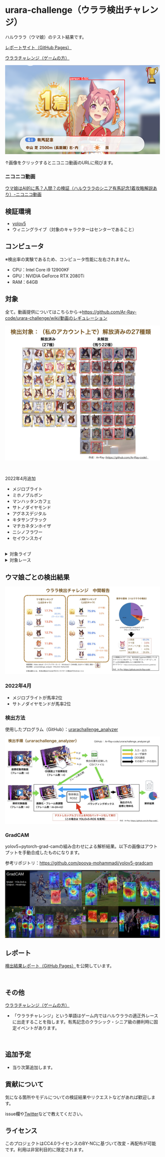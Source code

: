 # urara-challenge（ウララ検出チャレンジ）
ハルウララ（ウマ娘）のテスト結果です。

[レポートサイト（GitHub Pages）](https://ar-ray-code.github.io/urara-challenge/)

[ウララチャレンジ（ゲームの方）](https://github.com/Ar-Ray-code/urara-challenge/wiki/%E3%82%A6%E3%83%A9%E3%83%A9%E3%83%81%E3%83%A3%E3%83%AC%E3%83%B3%E3%82%B8%E3%81%AE%E9%81%8A%E3%81%B3%E6%96%B9%EF%BC%88%E3%82%B2%E3%83%BC%E3%83%A0%E3%81%AE%E6%96%B9%EF%BC%89)

[![urara_challenge](images_for_readme/urara_challenge.png)](https://nico.ms/sm39930385)

↑画像をクリックするとニコニコ動画のURLに飛びます。

### ニコニコ動画

[ウマ娘はAI的に馬？人間？の検証（ハルウララのシニア有馬記念1着攻略解説あり）-ニコニコ動画](https://nico.ms/sm39930385)



## 検証環境

<!-- - [darknet-YOLOv4-csp](https://github.com/Ar-Ray-code/darknet/tree/export-video)：改造しているためリンクはAr-Ray-codeのリポジトリに飛びます。
- [YOLOX-x](https://github.com/Megvii-BaseDetection/YOLOX) -->
- [yolov5](https://github.com/ultralytics/yolov5)
- ウィニングライブ（対象のキャラクターはセンターであること）
<!-- - レース（対象のキャラクターは1着であること） -->

## コンピュータ

※検出率の実験であるため、コンピュータ性能に左右されません。

- CPU：Intel Core i9 12900KF
- GPU：NVIDIA GeForce RTX 2080Ti
- RAM：64GB


## 対象

<!--  <details><summary>対象キャラ</summary> -->
全て。動画提供についてはこちらから→https://github.com/Ar-Ray-code/urara-challenge/wiki/動画のレギュレーション

![target](images_for_readme/1st-result/target.jpeg)

<br>

2022年4月追加

- メジロブライト
- ミホノブルボン
- マンハッタンカフェ
- サトノダイヤモンド
- アグネスデジタル
- キタサンブラック
- マチカネタンホイザ
- ニシノフラワー
- セイウンスカイ

<br>

<!-- </details> -->

<details><summary>対象ライブ</summary>
Make Debut!，服装　左右キャラ固定

- [x] Make Debut!
- [ ] ENDLESS DREAM!!
- [ ] 彩 Phantasia
- [ ] winnning the soul
- [ ] 本能スピード
- [ ] [UNLIMITED IMPACT](https://www.youtube.com/watch?v=AvsvLLgowQg)
- [ ] NEXT FRONTIER
- [ ] Special Record!
- [ ] [うまぴょい伝説](https://youtu.be/Ol8nYpTHX4c)
- [ ] はじまりのSignal
- [ ] ささやかな祈り
- [ ] 涙ひかって明日になれ！
- [ ] ユメヲカケル！
- [ ] BLAZE
- [ ] Never Looking Back
- [ ] WINnin’5 -ウイニング☆ファイヴ-
- [ ] ぴょいっと♪はれるや！
  

</details>

<details><summary>対象レース</summary>

芝・ダート・右回り・左回りなどの条件を確認中

</details>

  <!-- 
## 検出例（画像をクリックでYouTubeのリンクに飛びます）

### UNLIMITED IMPACT

検出結果：未

 [![UNLIMITED IMPACT](http://img.youtube.com/vi/AvsvLLgowQg/0.jpg)](https://www.youtube.com/watch?v=AvsvLLgowQg)

### うまぴょい伝説

[![うまぴょい伝説](http://img.youtube.com/vi/Ol8nYpTHX4c/0.jpg)](https://www.youtube.com/watch?v=Ol8nYpTHX4c)

### ユメヲカケル!

[![ユメヲカケル!](http://img.youtube.com/vi/DvbPyekjQq8/0.jpg)](https://www.youtube.com/watch?v=DvbPyekjQq8)
 -->


## ウマ娘ごとの検出結果

![uma-person-rank](images_for_readme/1st-result/uma-person-rank.jpeg)

### 2022年4月

- メジロブライトが馬率2位
- サトノダイヤモンドが馬率2位

### 検出方法

使用したプログラム（GitHub）：[urarachallenge_analyzer](https://github.com/Ar-Ray-code/urarachallenge_analyzer)

![how2detect](images_for_readme/1st-result/how2detect.jpeg)

### GradCAM

yolov5+pytorch-grad-camの組み合わせによる解析結果。以下の画像はアウトプットを手動合成したものになります。

参考リポジトリ：https://github.com/pooya-mohammadi/yolov5-gradcam

![heatmap06-uma](images_for_readme/heatmap-yolov5/heatmap.png)

## レポート

[検出結果レポート（GitHub Pages）](https://ar-ray-code.github.io/urara-challenge/)を公開しています。

<br>

## その他

[ウララチャレンジ（ゲームの方）](https://github.com/Ar-Ray-code/urara-challenge/wiki/%E3%82%A6%E3%83%A9%E3%83%A9%E3%83%81%E3%83%A3%E3%83%AC%E3%83%B3%E3%82%B8%E3%81%AE%E9%81%8A%E3%81%B3%E6%96%B9%EF%BC%88%E3%82%B2%E3%83%BC%E3%83%A0%E3%81%AE%E6%96%B9%EF%BC%89)
- 「ウララチャレンジ」という単語はゲーム内ではハルウララの適正外レースに出走することを指します。有馬記念のクラシック・シニア級の勝利時に固定イベントがあります。

<br>

## 追加予定

- 当り次第追加します。

## 貢献について

気になる箇所やモデルについての検証結果やリクエストなどがあれば歓迎します。

issue欄や[Twitter](https://twitter.com/Ray255Ar)などで教えてください。

## ライセンス

このプロジェクトはCC4.0ライセンスのBY-NCに基づいて改変・再配布が可能です。利用は非営利目的に限定されます。
